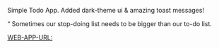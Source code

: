 Simple Todo App.
Added dark-theme ui & amazing toast messages!

“ Sometimes our stop-doing list needs to be bigger than our to-do list.

[WEB-APP-URL:](https://list-your-todos.firebaseapp.com/)